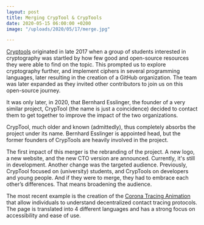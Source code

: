 ```yaml
---
layout: post
title: Merging CrypTool & CrypTools
date: 2020-05-15 06:00:00 +0200
image: "/uploads/2020/05/17/merge.jpg"

---
```

[Cryptools](https://cryptools.github.io) originated in late 2017 when a group of students interested in cryptography was startled by how few good and open-source resources they were able to find on the topic. This prompted us to explore cryptography further, and implement ciphers in several programming languages, later resulting in the creation of a GitHub organization. The team was later expanded as they invited other contributors to join us on this open-source journey.

It was only later, in 2020, that Bernhard Esslinger, the founder of a very similar project, CrypTool (the name is just a coincidence) decided to contact them to get together to improve the impact of the two organizations.

CrypTool, much older and known (admittedly), thus completely absorbs the project under its name. Bernhard Esslinger is appointed head, but the former founders of CrypTools are heavily involved in the project.

The first impact of this merger is the rebranding of the project. A new logo, a new website, and the new CTO version are announced. Currently, it's still in development. Another change was the targeted audience. Previously, CrypTool focused on (university) students, and CrypTools on developers and young people. And if they were to merge, they had to embrace each other’s differences. That means broadening the audience.

The most recent example is the creation of the [Corona Tracing Animation](https://corona-tracing.cryptool.org) that allow individuals to understand decentralized contact tracing protocols. The page is translated into 4 different languages and has a strong focus on accessibility and ease of use.